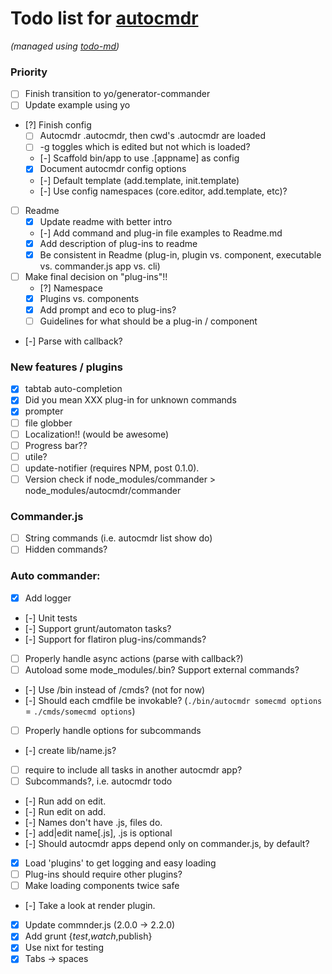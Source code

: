 # Todo list for [autocmdr](https://github.com/Hypercubed/autocmdr)

_(managed using [todo-md](https://github.com/Hypercubed/todo-md))_

### Priority
- [ ] Finish transition to yo/generator-commander
- [ ] Update example using yo
- [?] Finish config
	- [ ] Autocmdr .autocmdr, then cwd's .autocmdr are loaded
	- [ ] -g toggles which is edited but not which is loaded?
	- [-] Scaffold bin/app to use .[appname] as config
	- [x] Document autocmdr config options
	- [-] Default template (add.template, init.template)
	- [-] Use config namespaces (core.editor, add.template, etc)?
- [ ] Readme
	- [x] Update readme with better intro
	- [-] Add command and plug-in file examples to Readme.md
	- [x] Add description of plug-ins to readme
	- [x] Be consistent in Readme (plug-in, plugin vs. component, executable vs. commander.js app vs. cli)
- [ ] Make final decision on "plug-ins"!!
	- [?] Namespace
	- [x] Plugins vs. components
	- [x] Add prompt and eco to plug-ins?
	- [ ] Guidelines for what should be a plug-in / component
- [-] Parse with callback?

### New features / plugins
- [x] tabtab auto-completion
- [x] Did you mean XXX plug-in for unknown commands
- [x] prompter
- [ ] file globber
- [ ] Localization!!  (would be awesome)
- [ ] Progress bar??
- [ ] utile?
- [ ] update-notifier (requires NPM, post 0.1.0).
- [ ] Version check if node_modules/commander > node_modules/autocmdr/commander

### Commander.js

- [ ] String commands (i.e. autocmdr list show do)
- [ ] Hidden commands?

### Auto commander:

- [x] Add logger
- [-] Unit tests
- [-] Support grunt/automaton tasks?
- [-] Support for flatiron plug-ins/commands?
- [ ] Properly handle async actions (parse with callback?)
- [ ] Autoload some mode_modules/.bin? Support external commands?
- [-] Use /bin instead of /cmds? (not for now)
- [-] Should each cmdfile be invokable?  (`./bin/autocmdr somecmd options` = `./cmds/somecmd options`)
- [ ] Properly handle options for subcommands
- [-] create lib/name.js?
- [ ] require to include all tasks in another autocmdr app?
- [ ] Subcommands?, i.e. autocmdr todo <cmd>
- [-] Run add on edit.
- [-] Run edit on add.
- [-] Names don't have .js, files do.
- [-] add|edit name[.js], .js is optional
- [-] Should autocmdr apps depend only on commander.js, by default?
- [x] Load 'plugins' to get logging and easy loading
- [ ] Plug-ins should require other plugins?
- [ ] Make loading components twice safe
- [-] Take a look at render plugin.
- [x] Update commnder.js (2.0.0  -> 2.2.0)
- [x] Add grunt {_test_,_watch_,publish}
- [x] Use nixt for testing
- [x] Tabs -> spaces